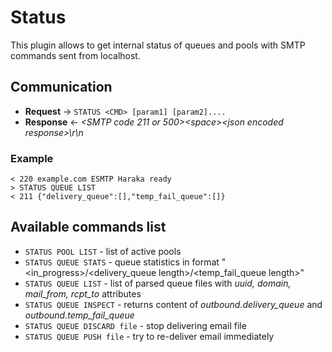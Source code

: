 # Status

This plugin allows to get internal status of queues and pools with SMTP commands sent from localhost.

## Communication

- **Request** &rarr; `STATUS <CMD> [param1] [param2]....`
- **Response** &larr; _&lt;SMTP code 211 or 500>&lt;space>&lt;json encoded response>\r\n_

### Example

```
< 220 example.com ESMTP Haraka ready
> STATUS QUEUE LIST
< 211 {"delivery_queue":[],"temp_fail_queue":[]}
```

## Available commands list

- `STATUS POOL LIST` - list of active pools
- `STATUS QUEUE STATS` - queue statistics in format "<in_progress>/<delivery_queue length>/<temp_fail_queue length>"
- `STATUS QUEUE LIST` - list of parsed queue files with _uuid, domain, mail_from, rcpt_to_ attributes
- `STATUS QUEUE INSPECT` - returns content of _outbound.delivery_queue_ and _outbound.temp_fail_queue_
- `STATUS QUEUE DISCARD file` - stop delivering email file
- `STATUS QUEUE PUSH file` - try to re-deliver email immediately
